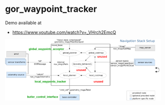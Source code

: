 # gor_waypoint_tracker #

Demo available at 
* https://www.youtube.com/watch?v=_VHrch2EmcQ




<div align='centre'>
  <img src='images/nav_2_0_movebase.png' width='700px' align='centre'>
</div>

